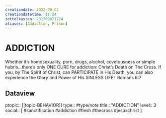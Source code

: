 ```yaml
---
creationdate: 2022-09-02
creationdatetime: 17:24
zettelkasten: 202209021724
aliases: [Addiction, Prison]
---
```

# ADDICTION
Whether it’s homosexuality, porn, drugs, alcohol, covetousness or simple hubris…there’s only ONE CURE for addiction: Christ’s Death on The Cross. If you, by The Spirit of Christ, can PARTICIPATE in His Death, you can also experience the Glory and Power of His SINLESS LIFE! 
Romans 6:7

## Dataview
ptopic:: [[topic-BEHAVIOR]]
type:: #type/note
title:: "ADDICTION"
level:: 3
social:: [ #sanctification #addiction #flesh #thecross #jesuschrist ]